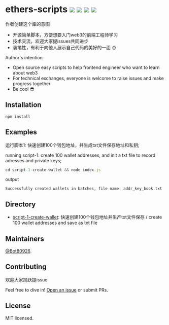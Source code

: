 # ethers-scripts  ![](https://img.shields.io/badge/license-MIT-blue) ![](https://img.shields.io/badge/version-v1.0.0-blue) ![](https://img.shields.io/badge/ethers-v4.0.0-blue) ![](https://img.shields.io/badge/nodejs-passing-brightgreen)


作者创建这个库的意图
+ 开源简单脚本，方便想要入门web3的前端工程师学习
+ 技术交流，欢迎大家提issues共同进步
+ 装笔性，有利于向他人展示自己代码的美好的一面 🌞

Author's intention
+ Open source easy scripts to help frontend engineer who want to learn about web3
+ For technical exchanges, everyone is welcome to raise issues and make progress together
+ Be cool :sunglasses:

## Installation
```
npm install
```
## Examples
运行脚本1: 快速创建100个钱包地址，并生成txt文件保存地址和私钥;

running script-1: create 100 wallet addresses, and init a txt file to record adresses and private keys;

```js
cd script-1-create-wallet && node index.js
```
output
```
Successfully created wallets in batches, file name: addr_key_book.txt
```
## Directory
+ [script-1-create-wallet](https://github.com/Bot80926/ethers-scripts/blob/main/script-1-create-wallet/index.js): 快速创建100个钱包地址并生产txt文件保存 / create 100 wallet addresses and save as txt file

## Maintainers

[@Bot80926](https://github.com/Bot80926).

## Contributing
欢迎大家踊跃提issue

Feel free to dive in! [Open an issue](https://github.com/Bot80926/ethers-scripts/issues/new) or submit PRs.

## License
MIT licensed.
